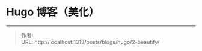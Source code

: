 # Hugo 博客（美化）


<!--more-->


---

> 作者:   
> URL: http://localhost:1313/posts/blogs/hugo/2-beautify/  

